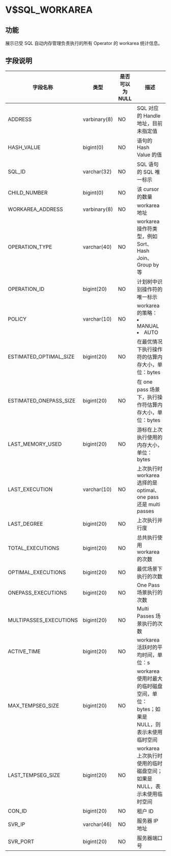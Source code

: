 V$SQL_WORKAREA
===================================

功能
-----------

展示已受 SQL 自动内存管理负责执行的所有 Operator 的 workarea 统计信息。

字段说明
-------------

|        **字段名称**        |    **类型**    | **是否可以为 NULL** |                                                                **描述**                                                                 |
|------------------------|--------------|----------------|---------------------------------------------------------------------------------------------------------------------------------------|
| ADDRESS                | varbinary(8) | NO             | SQL 对应的 Handle 地址，目前未指定值                                                                                                              |
| HASH_VALUE             | bigint(0)    | NO             | 语句的 Hash Value 的值                                                                                                                     |
| SQL_ID                 | varchar(32)  | NO             | SQL 语句的 SQL 唯一标示                                                                                                                      |
| CHILD_NUMBER           | bigint(0)    | NO             | 该 cursor 的数量                                                                                                                          |
| WORKAREA_ADDRESS       | varbinary(8) | NO             | workarea 地址                                                                                                                           |
| OPERATION_TYPE         | varchar(40)  | NO             | workarea 操作符类型，例如 Sort、Hash Join、Group by 等                                                                                           |
| OPERATION_ID           | bigint(20)   | NO             | 计划树中识别操作符的唯一标示                                                                                                                        |
| POLICY                 | varchar(10)  | NO             | workarea 的策略： <li>MANUAL<li> AUTO    |
| ESTIMATED_OPTIMAL_SIZE | bigint(20)   | NO             | 在最优情况下执行操作符的估算内存大小，单位：bytes                                                                                                           |
| ESTIMATED_ONEPASS_SIZE | bigint(20)   | NO             | 在 one pass 场景下，执行操作符估算内存大小，单位：bytes                                                                                                   |
| LAST_MEMORY_USED       | bigint(20)   | NO             | 游标在上次执行使用的内存大小，单位：bytes                                                                                                               |
| LAST_EXECUTION         | varchar(10)  | NO             | 上次执行时 workarea 选择的是 optimal、one pass 还是 multi passes                                                                                  |
| LAST_DEGREE            | bigint(20)   | NO             | 上次执行并行度                                                                                                                               |
| TOTAL_EXECUTIONS       | bigint(20)   | NO             | 总共执行使用 workarea 的次数                                                                                                                   |
| OPTIMAL_EXECUTIONS     | bigint(20)   | NO             | 最优场景下执行的次数                                                                                                                            |
| ONEPASS_EXECUTIONS     | bigint(20)   | NO             | One Pass 场景执行的次数                                                                                                                      |
| MULTIPASSES_EXECUTIONS | bigint(20)   | NO             | Multi Passes 场景执行的次数                                                                                                                  |
| ACTIVE_TIME            | bigint(20)   | NO             | workarea 活跃时的平均时间，单位：s                                                                                                                |
| MAX_TEMPSEG_SIZE       | bigint(20)   | NO             | workarea 使用时最大的临时磁盘空间，单位：bytes；如果是 NULL，则表示未使用临时空间                                                                                    |
| LAST_TEMPSEG_SIZE      | bigint(20)   | NO             | workarea 上次执行时使用的临时磁盘空间；如果是 NULL，表示未使用临时空间                                                                                            |
| CON_ID                 | bigint(20)   | NO             | 租户 ID                   |
| SVR_IP                 | varchar(46)   | NO             | 服务器 IP 地址                   |
| SVR_PORT                 | bigint(20)   | NO             | 服务器端口号                   |
